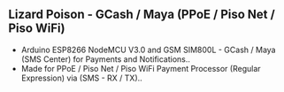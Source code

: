 ## Lizard Poison - GCash / Maya (PPoE / Piso Net / Piso WiFi)
* Arduino ESP8266 NodeMCU V3.0 and GSM SIM800L - GCash / Maya (SMS Center) for Payments and Notifications..
* Made for PPoE / Piso Net / Piso WiFi Payment Processor (Regular Expression) via (SMS - RX / TX)..
